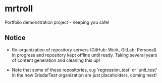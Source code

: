 # mrtroll

Portfolio demonstration project - Keeping you safe!

## Notice

* Re-organization of repository servers (GitHub: Work, GitLab: Personal) in progress and repository kept offline until ready. Taking several years of content generation and cleaning this up!

* Note that some of these repositories, e.g 'regression_test' or 'unit_test' in the new ErisdarTest organization are just placeholders, coming next!